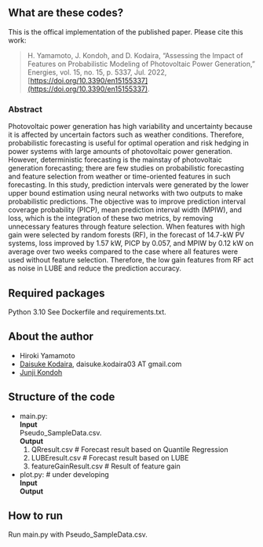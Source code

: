 ## What are these codes?
This is the offical implementation of the published paper. Please cite this work:  
>H. Yamamoto, J. Kondoh, and D. Kodaira, “Assessing the Impact of Features on Probabilistic Modeling of Photovoltaic Power Generation,” Energies, vol. 15, no. 15, p. 5337, Jul. 2022, [https://doi.org/10.3390/en15155337](https://doi.org/10.3390/en15155337).

### Abstract
Photovoltaic power generation has high variability and uncertainty because it is affected by uncertain factors such as weather conditions. Therefore, probabilistic forecasting is useful for optimal operation and risk hedging in power systems with large amounts of photovoltaic power generation. However, deterministic forecasting is the mainstay of photovoltaic generation forecasting; there are few studies on probabilistic forecasting and feature selection from weather or time-oriented features in such forecasting. In this study, prediction intervals were generated by the lower upper bound estimation using neural networks with two outputs to make probabilistic predictions. The objective was to improve prediction interval coverage probability (PICP), mean prediction interval width (MPIW), and loss, which is the integration of these two metrics, by removing unnecessary features through feature selection. When features with high gain were selected by random forests (RF), in the forecast of 14.7-kW PV systems, loss improved by 1.57 kW, PICP by 0.057, and MPIW by 0.12 kW on average over two weeks compared to the case where all features were used without feature selection. Therefore, the low gain features from RF act as noise in LUBE and reduce the prediction accuracy.


## Required packages
Python 3.10
See Dockerfile and requirements.txt.  

## About the author
- Hiroki Yamamoto
- [Daisuke Kodaira](https://scholar.google.com/citations?user=dK5dNcoAAAAJ&hl=en), daisuke.kodaira03 AT gmail.com
- [Junji Kondoh](https://www.rs.tus.ac.jp/j.kondoh/english.html)

## Structure of the code
- main.py:  
  **Input**   
    Pseudo_SampleData.csv.  
  **Output**  
    1. QRresult.csv # Forecast result based on Quantile Regression  
    2. LUBEresult.csv # Forecast result based on LUBE  
    3. featureGainResult.csv # Result of feature gain  
- plot.py: # under developing  
  **Input**     
  **Output**     
    
## How to run
Run main.py with Pseudo_SampleData.csv.



